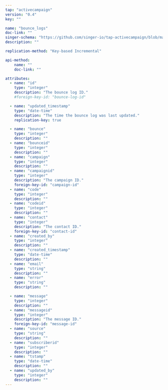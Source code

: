 ```yaml
---
tap: "activecampaign"
version: "0.4"
key: ""

name: "bounce_logs"
doc-link: ""
singer-schema: "https://github.com/singer-io/tap-activecampaign/blob/master/tap_activecampaign/schemas/bounce_logs.json"
description: ""

replication-method: "Key-based Incremental"

api-method:
    name: ""
    doc-link: ""

attributes:
  - name: "id"
    type: "integer"
    description: "The bounce log ID."
    #foreign-key-id: "bounce-log-id"

  - name: "updated_timestamp"
    type: "date-time"
    description: "The time the bounce log was last updated."
    replication-key: true

  - name: "bounce"
    type: "integer"
    description: ""
  - name: "bounceid"
    type: "integer"
    description: ""
  - name: "campaign"
    type: "integer"
    description: ""
  - name: "campaignid"
    type: "integer"
    description: "The campaign ID."
    foreign-key-id: "campaign-id"
  - name: "code"
    type: "integer"
    description: ""
  - name: "codeid"
    type: "integer"
    description: ""
  - name: "contact"
    type: "integer"
    description: "The contact ID."
    foreign-key-id: "contact-id"
  - name: "created_by"
    type: "integer"
    description: ""
  - name: "created_timestamp"
    type: "date-time"
    description: ""
  - name: "email"
    type: "string"
    description: ""
  - name: "error"
    type: "string"
    description: ""

  - name: "message"
    type: "integer"
    description: ""
  - name: "messageid"
    type: "integer"
    description: "The message ID."
    foreign-key-id: "message-id"
  - name: "source"
    type: "string"
    description: ""
  - name: "subscriberid"
    type: "integer"
    description: ""
  - name: "tstamp"
    type: "date-time"
    description: ""
  - name: "updated_by"
    type: "integer"
    description: ""
---
```

